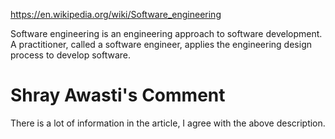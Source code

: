 https://en.wikipedia.org/wiki/Software_engineering

Software engineering is an engineering approach to software development. A practitioner, called a software engineer, applies the engineering design process to develop software.

# Shray Awasti's Comment

There is a lot of information in the article, I agree with the above description. 